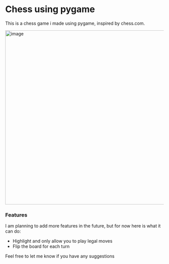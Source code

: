 # Chess using pygame

This is a chess game i made using pygame, inspired by chess.com.

<img width="522" height="552" alt="image" src="https://github.com/user-attachments/assets/78dc619e-0c06-4c03-80a5-9bb4716eb1d0" />

### Features

I am planning to add more features in the future, but for now here is what it can do:
- Highlight and only allow you to play legal moves
- Flip the board for each turn

Feel free to let me know if you have any suggestions
